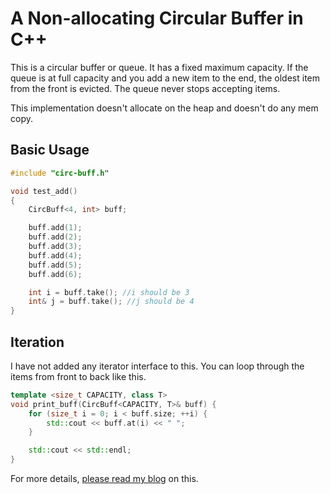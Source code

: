 # A Non-allocating Circular Buffer in C++

This is a circular buffer or queue. It has a fixed maximum capacity. If the queue is at full capacity and you add a new item to the end, the oldest item from the front is evicted. The queue never stops accepting items.

This implementation doesn't allocate on the heap and doesn't do any mem copy.

## Basic Usage

```c++
#include "circ-buff.h"

void test_add()
{
    CircBuff<4, int> buff;

    buff.add(1);
    buff.add(2);
    buff.add(3);
    buff.add(4);
    buff.add(5);
    buff.add(6);

    int i = buff.take(); //i should be 3
    int& j = buff.take(); //j should be 4
}
```

## Iteration
I have not added any iterator interface to this. You can loop through the items from front to back like this.

```c++
template <size_t CAPACITY, class T>
void print_buff(CircBuff<CAPACITY, T>& buff) {
    for (size_t i = 0; i < buff.size; ++i) {
        std::cout << buff.at(i) << " ";
    }

    std::cout << std::endl;
}
```

For more details, [please read my blog](https://mobiarch.wordpress.com/2024/11/15/non-allocating-circular-buffer-in-c/) on this.
